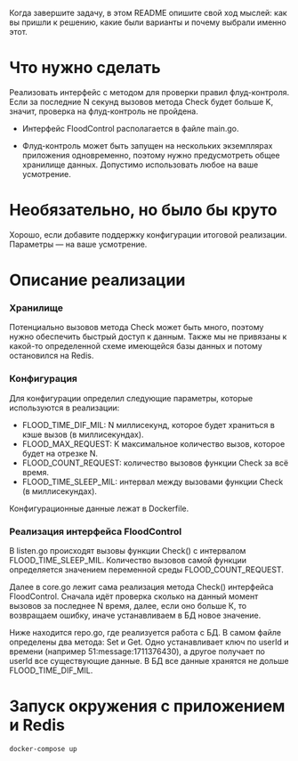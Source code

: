Когда завершите задачу, в этом README опишите свой ход мыслей: как вы пришли к решению, какие были варианты и почему выбрали именно этот. 

# Что нужно сделать

Реализовать интерфейс с методом для проверки правил флуд-контроля. Если за последние N секунд вызовов метода Check будет больше K, значит, проверка на флуд-контроль не пройдена.

- Интерфейс FloodControl располагается в файле main.go.

- Флуд-контроль может быть запущен на нескольких экземплярах приложения одновременно, поэтому нужно предусмотреть общее хранилище данных. Допустимо использовать любое на ваше усмотрение. 

# Необязательно, но было бы круто

Хорошо, если добавите поддержку конфигурации итоговой реализации. Параметры — на ваше усмотрение.

# Описание реализации

### Хранилище

Потенциально вызовов метода Check может быть много, поэтому нужно обеспечить быстрый доступ к данным.
Также мы не привязаны к какой-то определенной схеме имеющейся базы данных и потому остановился на Redis.

### Конфигурация

Для конфигурации определил следующие параметры, которые используются в реализации:

- FLOOD_TIME_DIF_MIL: N миллисекунд, которое будет храниться в кэше вызов (в миллисекундах).
- FLOOD_MAX_REQUEST: K максимальное количество вызов, которое будет на отрезке N.
- FLOOD_COUNT_REQUEST: количество вызовов функции Check за всё время.
- FLOOD_TIME_SLEEP_MIL: интервал между вызовами функции Check (в миллисекундах).

Конфигурационные данные лежат в Dockerfile.

### Реализация интерфейса FloodControl

В listen.go происходят вызовы функции Check() с интервалом FLOOD_TIME_SLEEP_MIL. Количество вызовов самой функции определяется значением переменной среды FLOOD_COUNT_REQUEST.

Далее в core.go лежит сама реализация метода Check() интерфейса FloodControl. Сначала идёт проверка сколько на данный момент вызовов за последнее N время, далее, если оно больше К, то возвращаем ошибку, иначе устанавливаем в БД новое значение. 

Ниже находится repo.go, где реализуется работа с БД. В самом файле определены два метода: Set и Get. Одно устанавливает ключ по userId и времени (например 51:message:1711376430), а другое получает по userId все существующие данные. В БД все данные хранятся не дольше FLOOD_TIME_DIF_MIL.

# Запуск окружения с приложением и Redis
```
docker-compose up
```
   